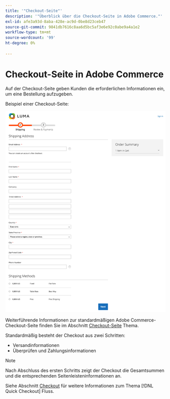 ```yaml
---
title: '"Checkout-Seite"'
description: '"Überblick über die Checkout-Seite in Adobe Commerce."'
exl-id: afe3a93d-8aba-428e-ac9d-0be8d23ceb47
source-git-commit: 9841db7616c8aa6d5bc5af3e6e92c0abe9a4a1e2
workflow-type: tm+mt
source-wordcount: '99'
ht-degree: 0%

---
```


# Checkout-Seite in Adobe Commerce

Auf der Checkout-Seite geben Kunden die erforderlichen Informationen ein, um eine Bestellung aufzugeben.

Beispiel einer Checkout-Seite:

![Checkout-Seite](assets/checkout-page.png)

Weiterführende Informationen zur standardmäßigen Adobe Commerce-Checkout-Seite finden Sie im Abschnitt [Checkout-Seite](https://docs.magento.com/user-guide/quick-tour/checkout-page.html) Thema.

Standardmäßig besteht der Checkout aus zwei Schritten:

- Versandinformationen
- Überprüfen und Zahlungsinformationen

>[!NOTE]
>
> Nach Abschluss des ersten Schritts zeigt der Checkout die Gesamtsummen und die entsprechenden Seitenleisteninformationen an.

Siehe Abschnitt [Checkout](../quick-checkout/onboarding.md) für weitere Informationen zum Thema [!DNL Quick Checkout] Fluss.
